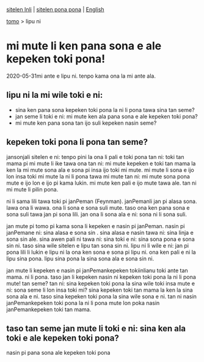 [sitelen Inli](https://joelthomastr.github.io/tokipona/pana-sona-ale_si) | <span class="spp"><a href="https://joelthomastr.github.io/tokipona/pana-sona-ale_spp">sitelen pona pona</a></span> | [English](https://joelthomastr.github.io/tokipona/pana-sona-ale_en)

[<span class="spp">tomo</span>](https://joelthomastr.github.io/tokipona/READMEspp) > <span class="spp">lipu ni</span>

# <span class="spp">mi mute li ken pana sona e ale kepeken toki pona!</span>
2020-05-31<span class="spp">mi ante e lipu ni. tenpo kama ona la mi ante ala.</span>

## <span class="spp">lipu ni la mi wile toki e ni:</span>
- <span class="spp">sina ken pana sona kepeken toki pona la ni li pona tawa sina tan seme?</span>
- <span class="spp">jan seme li toki e ni: mi mute ken ala pana sona e ale kepeken toki pona?</span>
- <span class="spp">mi mute ken pana sona tan ijo suli kepeken nasin seme?</span>

## <span class="spp">kepeken toki pona li pona tan seme?</span>
<span class="spp">jan</span>sonja<span class="spp">li sitelen e ni: tenpo pini la ona li pali e toki pona tan ni: toki tan mama pi mi mute li ike tawa ona tan ni: mi mute kepeken e toki tan mama la ken la mi mute sona ala e sona pi insa ijo toki mi mute. mi mute li sona e ijo lon insa toki mi mute la ni li pona tawa mi mute tan ni: mi mute sona pona mute e ijo lon e ijo pi kama lukin. mi mute ken pali e ijo mute tawa ale. tan ni</span>  <span class="spp">mi mute li pilin pona.</span>

<span class="spp">ni li sama lili tawa toki pi jan</span>Peman (Feynman). <span class="spp">jan</span>Peman<span class="spp">li jan pi alasa sona. lawa ona li wawa. ona li sona e sona suli mute. taso ona ken pana sona e sona suli tawa jan pi sona lili. jan ona li sona ala e ni: sona ni li sona suli.</span>

<span class="spp">jan mute pi tomo pi kama sona li kepeken e nasin pi jan</span>Peman. <span class="spp">nasin pi jan</span>Peman<span class="spp">e ni: sina alasa e sona sin</span> . <span class="spp">sina alasa e nasin tawa ni: sina linja e sona sin ale. sina awen pali ni tawa ni: sina toki e ni: sina sona pona e sona sin ni. taso sina wile sitelen e lipu tan sona sin ni. lipu ni li wile e ni: jan pi pona lili li lukin e lipu ni la ona ken sona e sona pi lipu ni. ona ken pali e ni la lipu sina pona. lipu sina pona la sina sona ala e sona sin ni.</span>

<span class="spp">jan mute li kepeken e nasin pi jan</span>Peman<span class="spp">kepeken toki</span>inli<span class="spp">anu toki ante tan mama.</span>   <span class="spp">ni li pona.</span>  <span class="spp">taso jan li kepeken nasin ni kepeken toki pona la ni li pona mute! tan seme? tan ni: sina kepeken toki pona la sina wile toki insa mute e ni: sona seme li lon insa toki mi?</span>   <span class="spp">sina kepeken toki tan mama la ken la sina sona ala e ni. taso sina kepeken toki pona la sina wile sona e ni. tan ni nasin jan</span>Peman<span class="spp">kepeken toki pona la ni li pona mute lon poka nasin jan</span>Peman<span class="spp">kepeken toki tan mama.</span>

## <span class="spp">taso tan seme jan mute li toki e ni: sina ken ala toki e ale kepeken toki pona?</span>
<span class="spp">nasin pi pana sona ale kepeken toki pona</span>
